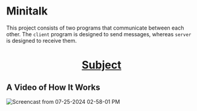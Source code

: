# Minitalk
This project consists of two programs that communicate between each other. The `client` program is designed to send messages, whereas `server` is designed to receive them. 

<div align="center">
	<h1><a href="https://github.com/maugustooo/42Minitalk/blob/main/en.subject.pdf">Subject</a></h1>
</div>

## A Video of How It Works
![Screencast from 07-25-2024 02-58-01 PM](https://github.com/user-attachments/assets/0729bc3c-4d04-4d40-ae98-615c0fb887b8)  
